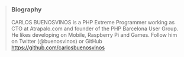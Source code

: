 > ### Biography
> CARLOS BUENOSVINOS is a PHP Extreme Programmer working as
   CTO at Atrapalo.com and founder of the PHP Barcelona User
   Group. He likes developing on Mobile,
   Raspberry Pi and Games. Follow him on Twitter
   (@buenosvinos) or GitHub
   <https://github.com/carlosbuenosvinos>
